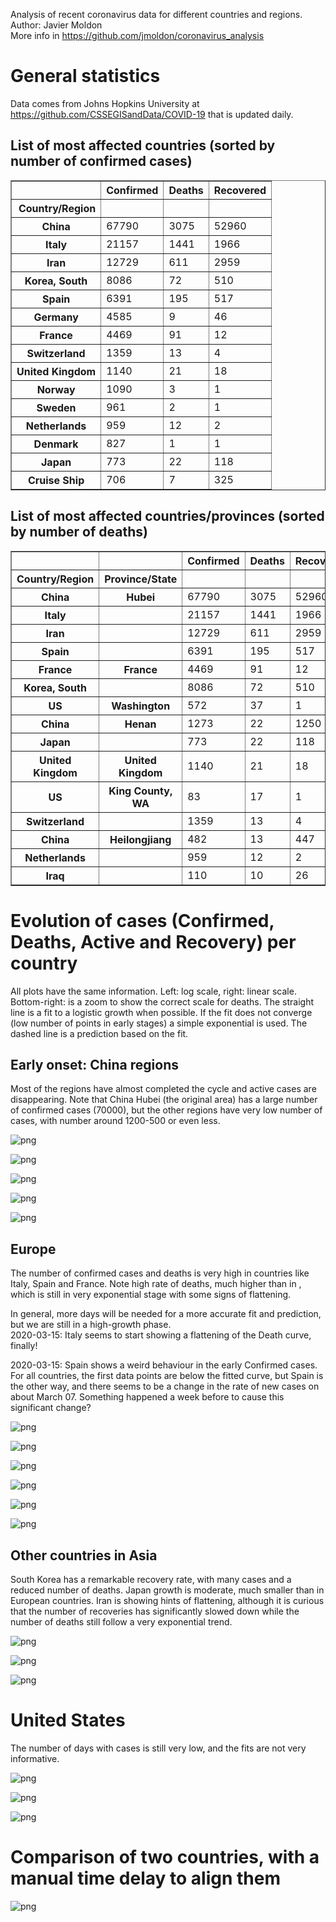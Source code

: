 Analysis of recent coronavirus data for different countries and regions.  
Author: Javier Moldon  
More info in https://github.com/jmoldon/coronavirus_analysis

# General statistics

Data comes from Johns Hopkins University at https://github.com/CSSEGISandData/COVID-19 that is updated daily.

## List of most affected countries (sorted by number of confirmed cases)




<div>
<style scoped>
    .dataframe tbody tr th:only-of-type {
        vertical-align: middle;
    }

    .dataframe tbody tr th {
        vertical-align: top;
    }

    .dataframe thead th {
        text-align: right;
    }
</style>
<table border="1" class="dataframe">
  <thead>
    <tr style="text-align: right;">
      <th></th>
      <th>Confirmed</th>
      <th>Deaths</th>
      <th>Recovered</th>
    </tr>
    <tr>
      <th>Country/Region</th>
      <th></th>
      <th></th>
      <th></th>
    </tr>
  </thead>
  <tbody>
    <tr>
      <th>China</th>
      <td>67790</td>
      <td>3075</td>
      <td>52960</td>
    </tr>
    <tr>
      <th>Italy</th>
      <td>21157</td>
      <td>1441</td>
      <td>1966</td>
    </tr>
    <tr>
      <th>Iran</th>
      <td>12729</td>
      <td>611</td>
      <td>2959</td>
    </tr>
    <tr>
      <th>Korea, South</th>
      <td>8086</td>
      <td>72</td>
      <td>510</td>
    </tr>
    <tr>
      <th>Spain</th>
      <td>6391</td>
      <td>195</td>
      <td>517</td>
    </tr>
    <tr>
      <th>Germany</th>
      <td>4585</td>
      <td>9</td>
      <td>46</td>
    </tr>
    <tr>
      <th>France</th>
      <td>4469</td>
      <td>91</td>
      <td>12</td>
    </tr>
    <tr>
      <th>Switzerland</th>
      <td>1359</td>
      <td>13</td>
      <td>4</td>
    </tr>
    <tr>
      <th>United Kingdom</th>
      <td>1140</td>
      <td>21</td>
      <td>18</td>
    </tr>
    <tr>
      <th>Norway</th>
      <td>1090</td>
      <td>3</td>
      <td>1</td>
    </tr>
    <tr>
      <th>Sweden</th>
      <td>961</td>
      <td>2</td>
      <td>1</td>
    </tr>
    <tr>
      <th>Netherlands</th>
      <td>959</td>
      <td>12</td>
      <td>2</td>
    </tr>
    <tr>
      <th>Denmark</th>
      <td>827</td>
      <td>1</td>
      <td>1</td>
    </tr>
    <tr>
      <th>Japan</th>
      <td>773</td>
      <td>22</td>
      <td>118</td>
    </tr>
    <tr>
      <th>Cruise Ship</th>
      <td>706</td>
      <td>7</td>
      <td>325</td>
    </tr>
  </tbody>
</table>
</div>



## List of most affected countries/provinces (sorted by number of deaths)




<div>
<style scoped>
    .dataframe tbody tr th:only-of-type {
        vertical-align: middle;
    }

    .dataframe tbody tr th {
        vertical-align: top;
    }

    .dataframe thead th {
        text-align: right;
    }
</style>
<table border="1" class="dataframe">
  <thead>
    <tr style="text-align: right;">
      <th></th>
      <th></th>
      <th>Confirmed</th>
      <th>Deaths</th>
      <th>Recovered</th>
    </tr>
    <tr>
      <th>Country/Region</th>
      <th>Province/State</th>
      <th></th>
      <th></th>
      <th></th>
    </tr>
  </thead>
  <tbody>
    <tr>
      <th>China</th>
      <th>Hubei</th>
      <td>67790</td>
      <td>3075</td>
      <td>52960</td>
    </tr>
    <tr>
      <th>Italy</th>
      <th></th>
      <td>21157</td>
      <td>1441</td>
      <td>1966</td>
    </tr>
    <tr>
      <th>Iran</th>
      <th></th>
      <td>12729</td>
      <td>611</td>
      <td>2959</td>
    </tr>
    <tr>
      <th>Spain</th>
      <th></th>
      <td>6391</td>
      <td>195</td>
      <td>517</td>
    </tr>
    <tr>
      <th>France</th>
      <th>France</th>
      <td>4469</td>
      <td>91</td>
      <td>12</td>
    </tr>
    <tr>
      <th>Korea, South</th>
      <th></th>
      <td>8086</td>
      <td>72</td>
      <td>510</td>
    </tr>
    <tr>
      <th>US</th>
      <th>Washington</th>
      <td>572</td>
      <td>37</td>
      <td>1</td>
    </tr>
    <tr>
      <th>China</th>
      <th>Henan</th>
      <td>1273</td>
      <td>22</td>
      <td>1250</td>
    </tr>
    <tr>
      <th>Japan</th>
      <th></th>
      <td>773</td>
      <td>22</td>
      <td>118</td>
    </tr>
    <tr>
      <th>United Kingdom</th>
      <th>United Kingdom</th>
      <td>1140</td>
      <td>21</td>
      <td>18</td>
    </tr>
    <tr>
      <th>US</th>
      <th>King County, WA</th>
      <td>83</td>
      <td>17</td>
      <td>1</td>
    </tr>
    <tr>
      <th>Switzerland</th>
      <th></th>
      <td>1359</td>
      <td>13</td>
      <td>4</td>
    </tr>
    <tr>
      <th>China</th>
      <th>Heilongjiang</th>
      <td>482</td>
      <td>13</td>
      <td>447</td>
    </tr>
    <tr>
      <th>Netherlands</th>
      <th></th>
      <td>959</td>
      <td>12</td>
      <td>2</td>
    </tr>
    <tr>
      <th>Iraq</th>
      <th></th>
      <td>110</td>
      <td>10</td>
      <td>26</td>
    </tr>
  </tbody>
</table>
</div>



# Evolution of cases (Confirmed, Deaths, Active and Recovery) per country

All plots have the same information. Left: log scale, right: linear scale. Bottom-right: is a zoom to show the correct scale for deaths. The straight line is a fit to a logistic growth when possible. If the fit does not converge (low number of points in early stages) a simple exponential is used. The dashed line is a prediction based on the fit. 

## Early onset: China regions

Most of the regions have almost completed the cycle and active cases are disappearing. Note that China Hubei (the original area) has a large number of confirmed cases (70000), but the other regions have very low number of cases, with number around 1200-500 or even less.


![png](README_files/README_18_0.png)



![png](README_files/README_18_1.png)



![png](README_files/README_18_2.png)



![png](README_files/README_18_3.png)



![png](README_files/README_18_4.png)


## Europe

The number of confirmed cases and deaths is very high in countries like Italy, Spain and France. Note high rate of deaths, much higher than in , which is still in very exponential stage with some signs of flattening.

In general, more days will be needed for a more accurate fit and prediction, but we are still in a high-growth phase.  
2020-03-15: Italy seems to start showing a flattening of the Death curve, finally!  

2020-03-15: Spain shows a weird behaviour in the early Confirmed cases. For all countries, the first data points are below the fitted curve, but Spain is the other way, and there seems to be a change in the rate of new cases on about March 07. Something happened a week before to cause this significant change?


![png](README_files/README_20_0.png)



![png](README_files/README_20_1.png)



![png](README_files/README_20_2.png)



![png](README_files/README_20_3.png)



![png](README_files/README_20_4.png)



![png](README_files/README_20_5.png)


## Other countries in Asia

South Korea has a remarkable recovery rate, with many cases and a reduced number of deaths. Japan growth is moderate, much smaller than in European countries. Iran is showing hints of flattening, although it is curious that the number of recoveries has significantly slowed down while the number of deaths still follow a very exponential trend.


![png](README_files/README_22_0.png)



![png](README_files/README_22_1.png)



![png](README_files/README_22_2.png)


# United States

The number of days with cases is still very low, and the fits are not very informative.


![png](README_files/README_24_0.png)



![png](README_files/README_24_1.png)



![png](README_files/README_24_2.png)


# Comparison of two countries, with a manual time delay to align them


![png](README_files/README_27_0.png)

